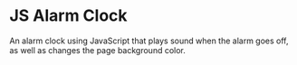 # JS Alarm Clock

An alarm clock using JavaScript that plays sound when the alarm goes off, as well as changes the page background color.
